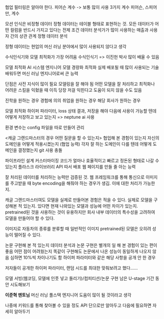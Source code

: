 협업 필터링은 알아야 한다.
피어슨 계수 -> 보통 많이 사용
3가지 계수
피어슨, 스피어만,  계수

모션 인식은 비정형 데이터
정형 데이터는 테이블 형태로 표현하는 것.
모든 데이터가 어떤 컬럼을 반드시 가지고 있다는 전제 조건
데이터 분석가가 많이 사용하는 매출과 사용자 간의 상관 관계
정형 데이터 분석

정형 데이터는 현업의 머신 러닝 분야에서 많이 사용되지 않다고 생각

수식인식기와 모델 최적화가 가장 어려움
수식인식기 => 이진헌 박사
많이 배울 수 있음

모델 최적화
AI 시스템 엔지니어
모델 경량화 최적화 실제 배포될 때 많이 사용되는 기술
배워두면 머신 러닝 엔지니어로써 큰 능력

단점은 사전 지식이 많이 필요
모델링을 잘 해야 됨
어떤 모델을 잘 처리하고 최적화나 어려운 스킬을 익혔을 때 이득
당장 저걸 익힌다고 도움이 되지 않을 수도 있음

진학을 원하는 경우
경험에 의의
취업을 원하는 경우
해당 회사가 원하는 경우

모델 최적화
하이퍼 파라미터, loss 상태 결과, 저장을 해야 다음에 사용이 가능할 텐데 어떻게 저장하고 보고 있는지
=> neptune ai 사용

환경 변수는 config 파일을 따로 만들어 관리

<캐글 그랜드마스터의 경우 어떤 질문을 할 수 있는지>
협업해 본 경험이 있는지
자신의 도메인을 어떻게 적용시켰는지 (협업 능력)
각자 잘 하는 도메인이 다를 텐데 어떻게 도메인을 결정했는지
git 사용 충돌

파이프라인 설계
커스터마이징
코드가 얼마나 효율적이고 빠르고 정돈된 형태로 나갈 수 있는지
플라스크 라이브러리
API 따서 배포
웹 페이지를 만들 줄 아는 능력

잘 처리된 데이터를 처리하는 능력만 검증된 것.
웹 프레임워크를 통해 통신으로 이미지를 주고받을 때 byte encoding을 해줘야 하는 경우가 생김. 이에 대한 처리가 가능한지.

캐글 그랜드마스터여도 모델을 실제로 만들어본 경험은 적을 수 있다.
실제로 모델을 구성해본 적 있는지.
있다면 현재 나와있는 모델과 성능에 어떤 차이가 있는지.
pretrained된 것을 사용하는 것이 유용하지만 회사 내부 데이터의 특수성을 고려하여 모델을 만들어야 할 수 있다.

이미지로 자동차의 종류를 분류할 때 일반적인 이미지 pretrained된 모델은 오히려 성능이 떨어질 수 있다.

논문 구현해 본 적 있는지
데이터 분석과 논문 구현은 별개의 일
해 본 경험이 있는 편이 좋음
어떤 점이 어려웠는지
똑같이 구현해도 논문에서 나온 성능이 동일하게 나오지 않음
심하면 10%씩 차이나기도 함
하이퍼 파라미터와 같은 해당 사항을 공개 안 한 경우

저자들이 공개한 하이퍼 파라미터, 랜덤 시드를 최대한 맞춰보려고 했다......

모델 서빙(웹코딩, 모델에 인풋 넣고 돌리기)/컴피티션/논문 구현
남은 U-stage 기간 동안 시도해보기

**이준혁 멘토님**
머신 러닝 풀스택 엔지니어
도움이 많이 될 것이라고 생각

나중에 키워드를 통해 찾아볼 수 있을 정도
API 단으로만 알아두고 다음에 필요하면 자세히 알아두기
